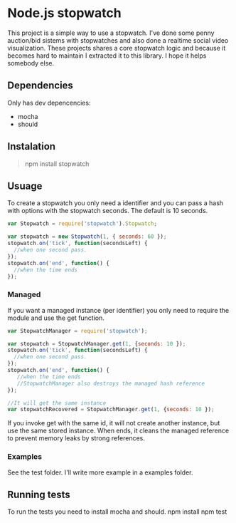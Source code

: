 Node.js stopwatch
=================
This project is a simple way to use a stopwatch. I've done some penny auction/bid sistems with stopwatches and also done a realtime social video visualization. These projects shares a core stopwatch logic and because it becomes hard to maintain I extracted it to this library. I hope it helps somebody else.

Dependencies
------------
Only has dev depencencies:

* mocha
* should

Instalation
-----------
> npm install stopwatch

Usuage
------
To create a stopwatch you only need a identifier and you can pass a hash with options with the stopwatch seconds. The default is 10 seconds.

```js
var Stopwatch = require('stopwatch').Stopwatch;

var stopwatch = new Stopwatch(1, { seconds: 60 });
stopwatch.on('tick', function(secondsLeft) {
  //when one second pass.
});
stopwatch.on('end', function() {
  //when the time ends
});
```

### Managed
If you want a managed instance (per identifier) you only need to require the module and use the get function.

```js
var StopwatchManager = require('stopwatch');

var stopwatch = StopwatchManager.get(1, {seconds: 10 });
stopwatch.on('tick', function(secondsLeft) {
  //when one second pass.
});
stopwatch.on('end', function() {
   //when the time ends
   //StopwatchManager also destroys the managed hash reference
});

//It will get the same instance
var stopwatchRecovered = StopwatchManager.get(1, {seconds: 10 });
```

If you invoke get with the same id, it will not create another instance, but use the same stored instance. When ends, it cleans the managed reference to prevent memory leaks by strong references.

### Examples
See the test folder. I'll write more example in a examples folder.

Running tests
-------------
To run the tests you need to install mocha and should. 
    npm install
    npm test
